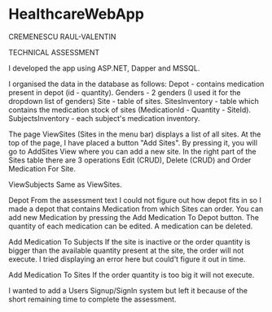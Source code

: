 # HealthcareWebApp

CREMENESCU RAUL-VALENTIN

TECHNICAL ASSESSMENT

I developed the app using ASP.NET, Dapper and MSSQL.

I organised the data in the database as follows:
Depot - contains medication present in depot (id - quantity).
Genders - 2 genders (I used it for the dropdown list of genders)
Site - table of sites.
SitesInventory - table which contains the medication stock of sites
(MedicationId - Quantity - SiteId).
SubjectsInventory - each subject's medication inventory.

The page ViewSites (Sites in the menu bar) displays a list of all sites. 
At the top of the page, I have placed a button "Add Sites". By pressing it, you will 
go to AddSites View where you can add a new site.
In the right part of the Sites table there are 3 operations Edit (CRUD), Delete (CRUD) and 
Order Medication For Site.

ViewSubjects
Same as ViewSites.

Depot
From the assessment text I could not figure out how depot fits in so I made a depot that 
contains Medication from which Sites can order. You can add new Medication by pressing the 
Add Medication To Depot button.
The quantity of each medication can be edited. A medication can be deleted.

Add Medication To Subjects
If the site is inactive or the order quantity is bigger than the available quantity present 
at the site, the order will not execute. I tried displaying an error here but could't figure it 
out in time.

Add Medication To Sites
If the order quantity is too big it will not execute.

I wanted to add a Users Signup/SignIn system but left it because of the short remaining time 
to complete the assessment.
